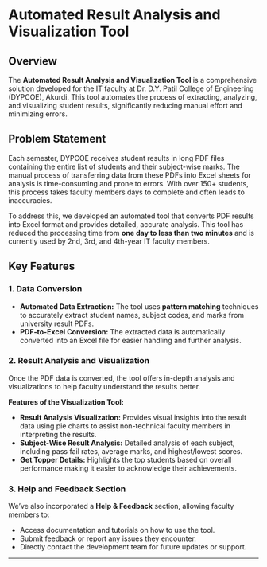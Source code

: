 
# Automated Result Analysis and Visualization Tool

## Overview

The **Automated Result Analysis and Visualization Tool** is a comprehensive solution developed for the IT faculty at Dr. D.Y. Patil College of Engineering (DYPCOE), Akurdi. This tool automates the process of extracting, analyzing, and visualizing student results, significantly reducing manual effort and minimizing errors.

## Problem Statement

Each semester, DYPCOE receives student results in long PDF files containing the entire list of students and their subject-wise marks. The manual process of transferring data from these PDFs into Excel sheets for analysis is time-consuming and prone to errors. With over 150+ students, this process takes faculty members days to complete and often leads to inaccuracies.

To address this, we developed an automated tool that converts PDF results into Excel format and provides detailed, accurate analysis. This tool has reduced the processing time from **one day to less than two minutes** and is currently used by 2nd, 3rd, and 4th-year IT faculty members.

## Key Features

### 1. Data Conversion

- **Automated Data Extraction:** The tool uses **pattern matching** techniques to accurately extract student names, subject codes, and marks from university result PDFs.
- **PDF-to-Excel Conversion:** The extracted data is automatically converted into an Excel file for easier handling and further analysis.
  
### 2. Result Analysis and Visualization

Once the PDF data is converted, the tool offers in-depth analysis and visualizations to help faculty understand the results better.

**Features of the Visualization Tool:**
- **Result Analysis Visualization:** Provides visual insights into the result data using pie charts to assist non-technical faculty members in interpreting the results.
- **Subject-Wise Result Analysis:** Detailed analysis of each subject, including pass fail rates, average marks, and highest/lowest scores.
- **Get Topper Details:** Highlights the top students based on overall performance  making it easier to acknowledge their achievements.

### 3. Help and Feedback Section

We’ve also incorporated a **Help & Feedback** section, allowing faculty members to:
- Access documentation and tutorials on how to use the tool.
- Submit feedback or report any issues they encounter.
- Directly contact the development team for future updates or support.

---

